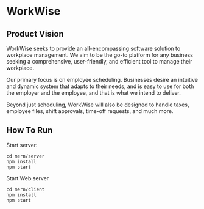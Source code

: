 # WorkWise



## Product Vision 

WorkWise seeks to provide an all-encompassing software solution to workplace management. We aim to be the go-to platform for any business seeking a comprehensive, user-friendly, and efficient tool to manage their workplace. 

Our primary focus is on employee scheduling. Businesses desire an intuitive and dynamic system that adapts to their needs, and is easy to use for both the employer and the employee, and that is what we intend to deliver.

Beyond just scheduling, WorkWise will also be designed to handle taxes, employee files, shift approvals, time-off requests, and much more. 

## How To Run
Start server:
```
cd mern/server
npm install
npm start
```

Start Web server
```
cd mern/client
npm install
npm start
```